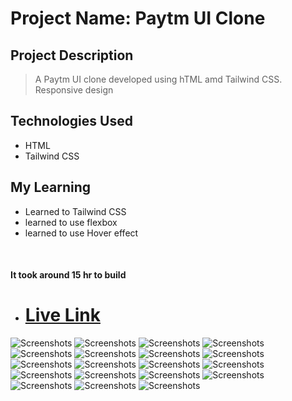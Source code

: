 # Project Name: Paytm UI Clone

## Project Description

> A Paytm UI clone developed using hTML amd Tailwind CSS.
> Responsive design

## Technologies Used

- HTML
- Tailwind CSS

## My Learning

- Learned to Tailwind CSS
- learned to use flexbox
- learned to use Hover effect

<br>

#### It took around 15 hr to build

- # [Live Link](https://epaytmui.netlify.app/)

![Screenshots](/images/thumbnail.PNG)
![Screenshots](/images/thumbnail2.PNG)
![Screenshots](/images/thumbnail3.PNG)
![Screenshots](/images/thumbnail4.PNG)
![Screenshots](/images/thumbnail8.PNG)
![Screenshots](/images/thumbnail9.PNG)
![Screenshots](/images/thumbnail10.PNG)
![Screenshots](/images/thumbnail11.PNG)
![Screenshots](/images/thumbnail12.PNG)
![Screenshots](/images/thumbnail13.PNG)
![Screenshots](/images/thumbnail14.PNG)
![Screenshots](/images/thumbnail15.PNG)
![Screenshots](/images/thumbnail16.PNG)
![Screenshots](/images/thumbnail17.PNG)
![Screenshots](/images/thumbnail18.PNG)
![Screenshots](/images/thumbnail19.PNG)
![Screenshots](/images/thumbnail20.PNG)
![Screenshots](/images/thumbnail21.PNG)
![Screenshots](/images/thumbnail22.PNG)

